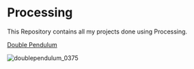 # Processing
This Repository contains all my projects done using Processing.

<ins>Double Pendulum</ins>

![doublependulum_0375](https://user-images.githubusercontent.com/83541306/136766475-2dcf247b-0567-4eb7-a070-d273e7024b77.png)

